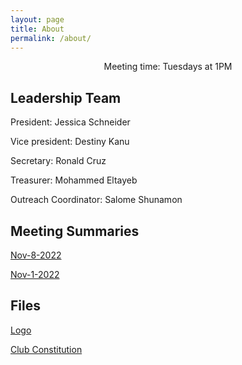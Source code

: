 ```yaml
---
layout: page
title: About
permalink: /about/
---
```


<p align="center"> Meeting time: Tuesdays at 1PM </p>

## Leadership Team

President: Jessica Schneider

Vice president: Destiny Kanu

Secretary: Ronald Cruz

Treasurer: Mohammed Eltayeb

Outreach Coordinator: Salome Shunamon

## Meeting Summaries

[Nov-8-2022](https://bhccstem.github.io/files/STEM_Meeting_Notes_11_8_22.pdf)

[Nov-1-2022](https://bhccstem.github.io/files/STEM_Meeting_Notes_11_1_22.pdf)

## Files

[Logo](https://bhccstem.github.io/images/logo.png)

[Club Constitution](https://bhccstem.github.io/files/STEM_Club_Constitution.pdf)
